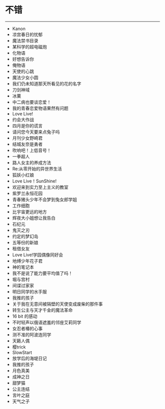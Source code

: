 # 不错
---
- Kanon
- 凉宫春日的忧郁
- 魔法禁书目录
- 某科学的超电磁炮
- 化物语
- 好想告诉你
- 俺物语
- 天使的心跳
- 魔法少女小圆
- 我们仍未知道那天所看见的花的名字
- 刀剑神域
- 冰菓
- 中二病也要谈恋爱！
- 我的青春恋爱物语果然有问题
- Love Live!
- 约会大作战
- 四月是你的谎言
- 请问您今天要来点兔子吗
- 月刊少女野崎君
- 结城友奈是勇者
- 吹响吧！上低音号！
- 一拳超人
- 路人女主的养成方法
- Re:从零开始的异世界生活
- 狐妖小红娘
- Love Live！SunShine!
- 欢迎来到实力至上主义的教室
- 紫罗兰永恒花园
- 青春猪头少年不会梦到兔女郎学姐
- 工作细胞
- 比宇宙更远的地方
- 辉夜大小姐想让我告白
- 石纪元
- 鬼灭之刃
- 约定的梦幻岛
- 五等份的新娘
- 租借女友
- Love Live!学园偶像同好会
- 地缚少年花子君
- 神的笔记本
- 我不是说了能力要平均值了吗！
- 堀与宫村
- 间谍过家家
- 明日同学的水手服
- 我推的孩子
- 关于我在无意间被隔壁的天使变成废柴的那件事
- 转生公主与天才千金的魔法革命
- 16 bit 的感动
- 不时轻声以俄语遮羞的邻座艾莉同学
- 女忍者椿的心事
- 测不准的阿波连同学
- 天籁人偶
- 樱trick
- SlowStart
- 放学后的海堤日记
- 我推的孩子
- 月色真美
- 成神之日
- 甜梦猫
- 公主连结
- 言叶之庭
- 天气之子

